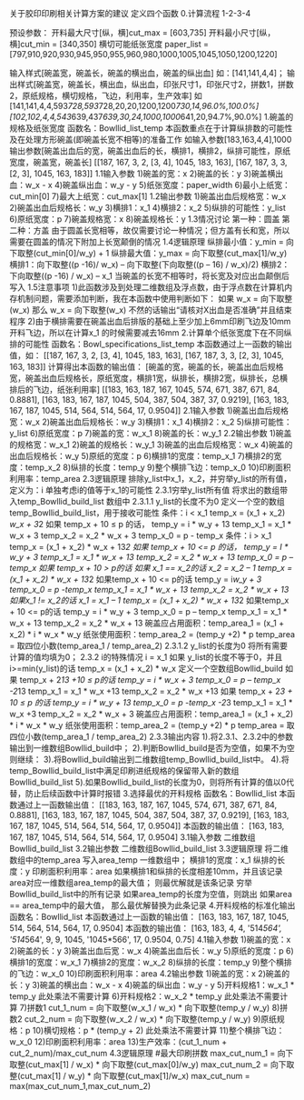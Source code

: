 关于胶印印刷相关计算方案的建议
定义四个函数
0.计算流程
1-2-3-4

预设参数：
开料最大尺寸[纵，横]cut_max = [603,735]
开料最小尺寸[纵，横]cut_min = [340,350]
横切可能纸张宽度 paper_list = [797,910,920,930,945,950,955,960,980,1000,1005,1045,1050,1200,1220]

输入样式[碗盖宽，碗盖长，碗盖的横出血，碗盖的纵出血] 
如：[141,141,4,4]；
输出样式[碗盖宽，碗盖长，横出血，纵出血，印张尺寸1，印张尺寸2，拼数1，拼数2，原纸规格，横切规格，飞边，利用率，生产效率]
如[141,141,4,4,593*728,593*728,20,20,1200,1200*730,14,96.0%,100.0%]
  [102,102,4,4,543*639,437*639,30,24,1000,1000*641,20,94.7%,90.0%]
1.碗盖的规格及纸张宽度
函数名：Bowllid_list_temp
本函数重点在于计算纵排数的可能性及在处理方形碗盖(即碗盖长宽不相等)的准备工作
如输入参数[183,163,4,4],1000
输出参数[碗盖出血后的宽，碗盖出血后的长，横排1，横排2，纵排可能性，原纸宽度，碗盖宽，碗盖长]
[[187, 167, 3, 2, [3, 4], 1045, 183, 163], 
[167, 187, 3, 3, [2, 3], 1045, 163, 183]]
1.1输入参数
1)碗盖的宽：x
2)碗盖的长：y
3)碗盖横出血：w_x - x
4)碗盖纵出血：w_y - y
5)纸张宽度：paper_width
6)最小上纸宽：cut_min[0]
7)最大上纸宽：cut_max[1]
1.2输出参数
1)碗盖出血后规格宽：w_x
2)碗盖出血后规格长：w_y
3)横排1：x_1
4)横排2：x_2
5)纵排的可能性：y_list
6)原纸宽度：p
7)碗盖规格宽：x
8)碗盖规格长：y
1.3情况讨论
第一种：圆盖
第二种：方盖
由于圆盖长宽相等，故仅需要讨论一种情况；但方盖有长和宽，所以需要在圆盖的情况下附加上长宽颠倒的情况
1.4逻辑原理
纵排最小值：y_min = 向下取整(cut_min[0]/w_y) + 1
纵排最大值：y_max = 向下取整(cut_max[1]/w_y)
横排1：向下取整((p -16)/ w_x) – 向下取整(下向取整((p – 16) / w_x)/2)
横排2：下向取整((p -16) / w_x) – x_1
当碗盖的长宽不相等时，将长宽及对应出血颠倒后写入
1.5注意事项
1)此函数涉及到处理二维数组及浮点数，由于浮点数在计算机内存机制问题，需要添加判断，我在本函数中使用判断如下：
如果 w_x = 向下取整(w_x)
那么 w_x = 向下取整(w_x)
不然的话输出“请核对X出血是否准确”并且结束程序
2)由于横排需要在碗盖出血后排版的基础上至少加上6mm印刷飞边及10mm开料飞边，所以在计算x_1 的时候需要减去16mm
2.计算单个纸张宽度下在不同纵排的可能性 
函数名：Bowl_specifications_list_temp
本函数通过上一函数的输出值，如：
[[187, 167, 3, 2, [3, 4], 1045, 183, 163],
[167, 187, 3, 3, [2, 3], 1045, 163, 183]]
计算得出本函数的输出值：
[碗盖的宽，碗盖的长，碗盖出血后规格宽，碗盖出血后规格长，原纸宽度，横排1宽，纵排长，横排2宽，纵排长，总横排后的飞边，纸张利用率]
[[183, 163, 187, 167, 1045, 574, 671, 387, 671, 84, 0.8881],
[163, 183, 167, 187, 1045, 504, 387, 504, 387, 37, 0.9219], 
[163, 183, 167, 187, 1045, 514, 564, 514, 564, 17, 0.9504]]
2.1输入参数
1)碗盖出血后规格宽：w_x
2)碗盖出血后规格长：w_y
3)横排1：x_1
4)横排2：x_2
5)纵排可能性：y_list
6)原纸宽度：p
7)碗盖的宽：w_x_1
8)碗盖的长：w_y_1
2.2输出参数
1)碗盖的规格宽：w_x_1
2)碗盖的规格长：w_y_1
3)碗盖的出血后规格宽：w_x
4)碗盖的出血后规格长：w_y
5)原纸的宽度：p
6)横排1的宽度：temp_x_1
7)横排2的宽度：temp_x_2
8)纵排的长度：temp_y
9)整个横排飞边：temp_x_0
10)印刷面积利用率：temp_area
2.3逻辑原理
排除y_list中x_1，x_2，并穷举y_list的所有值，定义为：i
单独考虑i的值等于x_1的可能性
2.3.1穷举y_list所有值
将求出的数组带入temp_Bowllid_build_list 数组中
2.3.1.1 y_list的长度不为0
	定义一个空的数组temp_Bowllid_build_list，用于接收可能性
条件：i < x_1
temp_x = (x_1 + x_2) *w_x + 3*2
如果 temp_x + 10 ≤ p 的话，
	temp_y = i * w_y + 13
	temp_x_1 = x_1 * w_x + 3
	temp_x_2 = x_2 * w_x + 3
	temp_x_0 = p - temp_x
条件：i > x_1
temp_x = (x_1 + x_2) * w_x + 13*2
如果 temp_x + 10 <= p 的话，
	temp_y = I * w_y + 3
	temp_x_1 = x_1 * w_x + 13
	temp_x_2 = x_2 * w_x + 13
	temp_x_0 = p – temp_x
如果 temp_x + 10 > p的话
	如果 x_1 == x_2的话
		x_2 = x_2 – 1
		temp_x = (x_1 + x_2) * w_x + 13*2
		如果temp_x + 10 <= p的话
			temp_y = i*w_y + 3
			temp_x_0 = p -temp_x
temp_x_1 = x_1 * w_x + 13
temp_x_2 = x_2 * w_x + 13
			如果x_1 != x_2的话
				x_1 = x_1 – 1
temp_x = (x_1 + x_2) * w_x + 13*2
如果temp_x + 10 <= p的话
	temp_y = i * w_y + 3
	temp_x_0 = p – temp_x
	temp_x_1 = x_1 * w_x + 13
	temp_x_2 = x_2 * w_x + 13
碗盖应占用面积：temp_area_1 = (x_1 + x_2) * i * w_x * w_y
纸张使用面积：temp_area_2 = (temp_y +2) * p
temp_area = 取四位小数(temp_area_1 / temp_area_2)
2.3.1.2 y_list的长度为0
将所有需要计算的值均填为0；
2.3.2 i的特殊情况
i = x_1
如果 y_list的长度不等于0，并且 i>=min(y_list)的话
temp_x = (x_1 + x_2) * w_x
定义一个空数组Bowllid_build 
如果 temp_x + 2*13 +10 ≤ p的话
	temp_y = i * w_x + 3
	temp_x_0 = p – temp_x -2*13
	temp_x_1 = x_1 * w_x +13
	temp_x_2 = x_2 * w_x +13
如果 temp_x + 2*3 + 10 ≤ p 的话
	temp_y = i * w_y + 13
	temp_x_0 = p -temp_x -2*3
	temp_x_1 = x_1 * w_x +3
	temp_x_2 = x_2 * w_x + 3
碗盖应占用面积：temp_area_1 = (x_1 + x_2) * i * w_x * w_y
纸张使用面积：temp_area_2 = (temp_y +2) * p
temp_area = 取四位小数(temp_area_1 / temp_area_2)
2.3.3输出内容
1).将2.3.1、2.3.2中的参数输出到一维数组Bowllid_build中；
2).判断Bowllid_build是否为空值，如果不为空则继续：
3).将Bowllid_build输出到二维数组temp_Bowllid_build_list中。
4).将temp_Bowllid_build_list中满足印刷进纸规格的保留带入新的数组Bowllid_build_list
5).如果Bowllid_build_list的长度为0，则将所有计算的值以0代替，防止后续函数中计算时报错
3.选择最优的开料规格
函数名：Bowllid_list
本函数通过上一函数输出值：
[[183, 163, 187, 167, 1045, 574, 671, 387, 671, 84, 0.8881], 
[163, 183, 167, 187, 1045, 504, 387, 504, 387, 37, 0.9219],
[163, 183, 167, 187, 1045, 514, 564, 514, 564, 17, 0.9504]]
本函数的输出值：
[163, 183, 167, 187, 1045, 514, 564, 514, 564, 17, 0.9504]
3.1输入参数
二维数组Bowllid_build_list
3.2输出参数
二维数组Bowllid_build_list
3.3逻辑原理
将二维数组中的temp_area 写入area_temp 一维数组中；
横排1的宽度：x_1
纵排的长度：y
印刷面积利用率：area
如果横排1和纵排的长度相差10mm，并且该记录area对应一维数组area_temp的最大值；
则最优解就是该条记录
穷举Bowllid_build_list中的所有记录
	如果area_temp的长度为空值，则跳出
	如果area == area_temp中的最大值，
		那么最优解替换为此条记录
4.开料规格的标准化输出
函数名：Bowllid_list
本函数通过上一函数的输出值：
[163, 183, 167, 187, 1045, 514, 564, 514, 564, 17, 0.9504]
本函数的输出值：
[163, 183, 4, 4, '514*564', '514*564', 9, 9, 1045, '1045*566', 17, 0.9504, 0.75]
4.1输入参数
1)碗盖的宽：x
2)碗盖的长：y
3)碗盖出血后宽：w_x
4)碗盖出血后长：w_y
5)原纸的宽度：p
6)横排1的宽度：w_x_1
7)横排2的宽度：w_x_2
8)纵排的长度：temp_y
9)整个横排的飞边：w_x_0
10)印刷面积利用率：area
4.2输出参数
1)碗盖的宽：x
2)碗盖的长：y
3)碗盖的横出血：w_x - x
4)碗盖的纵出血：w_y - y
5)开料规格1：w_x_1 * temp_y  此处乘法不需要计算
6)开料规格2：w_x_2 * temp_y  此处乘法不需要计算
7)拼数1 cut_1_num = 向下取整(w_x_1 / w_x) * 向下取整(temp_y / w_y)
8)拼数2 cut_2_num = 向下取整(w_x_2 / w_x) * 向下取整(temp_y / w_y)
9)原纸规格：p
10)横切规格：p * (temp_y + 2) 此处乘法不需要计算
11)整个横排飞边：w_x_0
12)印刷面积利用率：area
13)生产效率：(cut_1_num + cut_2_num)/max_cut_num
4.3逻辑原理
#最大印刷拼数
max_cut_num_1 = 向下取整(cut_max[1] / w_x) * 向下取整(cut_max[0]/w_y)
max_cut_num_2 = 向下取整(cut_max[1] / w_y) * 向下取整(cut_max[1]/w_x)
max_cut_num = max(max_cut_num_1,max_cut_num_2)
